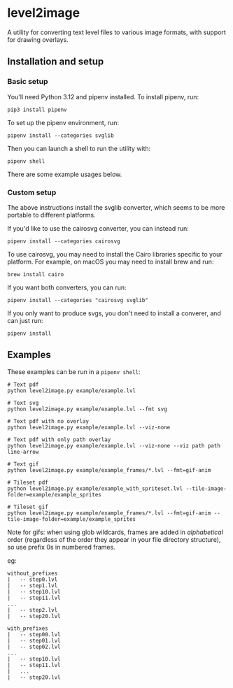 # level2image

A utility for converting text level files to various image formats, with support for drawing overlays.


## Installation and setup

### Basic setup

You'll need Python 3.12 and pipenv installed.  To install pipenv, run:

```
pip3 install pipenv
```

To set up the pipenv environment, run:
```
pipenv install --categories svglib
```

Then you can launch a shell to run the utility with:
```
pipenv shell
```

There are some example usages below.


### Custom setup

The above instructions install the svglib converter, which seems to be more portable to different platforms.

If you'd like to use the cairosvg converter, you can instead run:

```
pipenv install --categories cairosvg
```

To use cairosvg, you may need to install the Cairo libraries specific to your platform. For example, on macOS you may need to install brew and run:

```
brew install cairo
```

If you want both converters, you can run:
```
pipenv install --categories "cairosvg svglib"
```

If you only want to produce svgs, you don't need to install a converer, and can just run:

```
pipenv install
```


## Examples

These examples can be run in a `pipenv shell`:

```
# Text pdf
python level2image.py example/example.lvl

# Text svg
python level2image.py example/example.lvl --fmt svg

# Text pdf with no overlay
python level2image.py example/example.lvl --viz-none

# Text pdf with only path overlay
python level2image.py example/example.lvl --viz-none --viz path path line-arrow

# Text gif
python level2image.py example/example_frames/*.lvl --fmt=gif-anim

# Tileset pdf
python level2image.py example/example_with_spriteset.lvl --tile-image-folder=example/example_sprites

# Tileset gif
python level2image.py example/example_frames/*.lvl --fmt=gif-anim --tile-image-folder=example/example_sprites
```

Note for gifs: when using glob wildcards, frames are added in _alphabetical_ order (regardless of the order they appear in your file directory structure), so use prefix 0s in numbered frames.

eg:
```
without_prefixes
|   -- step0.lvl
|   -- step1.lvl
|   -- step10.lvl
|   -- step11.lvl
...
|   -- step2.lvl
|   -- step20.lvl

with_prefixes
|   -- step00.lvl
|   -- step01.lvl
|   -- step02.lvl
...
|   -- step10.lvl
|   -- step11.lvl
|   ...
|   -- step20.lvl
```
